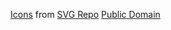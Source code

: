 [Icons](https://github.com/furkot/icon-fonts/blob/main/svg/furkot/svgrepo-public-domain/Creators.md) from [SVG Repo](https://www.svgrepo.com)
[Public Domain](https://creativecommons.org/publicdomain/zero/1.0/)
